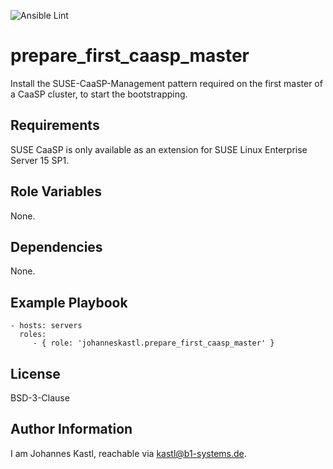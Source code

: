 ![Ansible Lint](https://github.com/johanneskastl/ansible-role-prepare_first_caasp_master/workflows/Ansible%20Lint/badge.svg)

prepare_first_caasp_master
=========

Install the SUSE-CaaSP-Management pattern required on the first master of a CaaSP cluster, to start the bootstrapping.

Requirements
------------

SUSE CaaSP is only available as an extension for SUSE Linux Enterprise Server 15 SP1.

Role Variables
--------------

None.

Dependencies
------------

None.

Example Playbook
----------------

    - hosts: servers
      roles:
         - { role: 'johanneskastl.prepare_first_caasp_master' }

License
-------

BSD-3-Clause

Author Information
------------------

I am Johannes Kastl, reachable via kastl@b1-systems.de.
